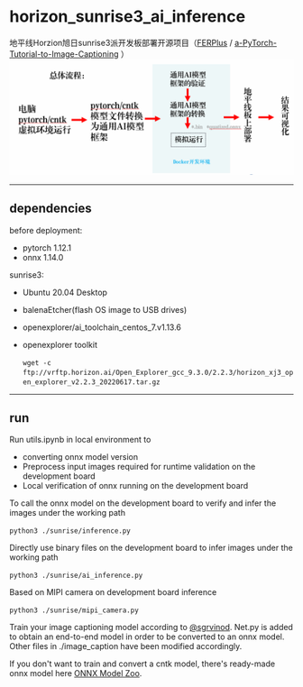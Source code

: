 # horizon_sunrise3_ai_inference
地平线Horzion旭日sunrise3派开发板部署开源项目（[FERPlus](https://github.com/ebarsoum/FERPlus) / [a-PyTorch-Tutorial-to-Image-Captioning](https://github.com/sgrvinod/a-PyTorch-Tutorial-to-Image-Captioning)
）
![总体流程](procedure.png)
***
## dependencies
before deployment:
  - pytorch 1.12.1
  - onnx 1.14.0

sunrise3:
  - Ubuntu 20.04 Desktop
  - balenaEtcher(flash OS image to USB drives)
  - openexplorer/ai_toolchain_centos_7.v1.13.6
  - openexplorer toolkit

    `wget -c ftp://vrftp.horizon.ai/Open_Explorer_gcc_9.3.0/2.2.3/horizon_xj3_open_explorer_v2.2.3_20220617.tar.gz`
***
## run 
Run utils.ipynb in local environment to
  - converting onnx model version
  - Preprocess input images required for runtime validation on the development board
  - Local verification of onnx running on the development board

To call the onnx model on the development board to verify and infer the images under the working path

  `python3 ./sunrise/inference.py`

Directly use binary files on the development board to infer images under the working path

  `python3 ./sunrise/ai_inference.py`

Based on MIPI camera on development board inference

  `python3 ./sunrise/mipi_camera.py`

Train your image captioning model according to [@sgrvinod](https://github.com/sgrvinod/a-PyTorch-Tutorial-to-Image-Captioning). Net.py is added to obtain an end-to-end model in order to be converted to an onnx model. Other files in ./image_caption have been modified accordingly.

If you don't want to train and convert a cntk model, there's ready-made onnx model here [ONNX Model Zoo](https://github.com/onnx/models/tree/main/vision/body_analysis/emotion_ferplus).
